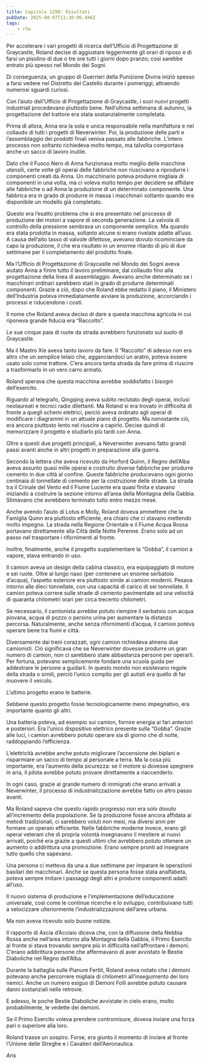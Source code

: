 ```yaml
---
title: Capitolo 1290: Risultati
pubDate: 2025-08-07T11:30:06.946Z
tags:
    - rtw
---
```



Per accelerare i vari progetti di ricerca dell’Ufficio di Progettazione di Graycastle, Roland decise di aggiustare leggermente gli orari di riposo e di farsi un pisolino di due o tre ore tutti i giorni dopo pranzo; così sarebbe entrato più spesso nel Mondo dei Sogni.


Di conseguenza, un gruppo di Guerrieri della Punizione Divina iniziò spesso a farsi vedere nel Distretto del Castello durante i pomeriggi, attraendo numerosi sguardi curiosi.


Con l’aiuto dell’Ufficio di Progettazione di Graycastle, i suoi nuovi progetti industriali procedevano piuttosto bene. Nell’ultima settimana di autunno, la progettazione del trattore era stata sostanzialmente completata.


Prima di allora, Anna era la sola e unica responsabile nella manifattura e nel collaudo di tutti i progetti di Neverwinter. Poi, la produzione delle parti e l’assemblaggio dei prodotti finali veniva passato alle fabbriche. L’intero processo non soltanto richiedeva molto tempo, ma talvolta comportava anche un sacco di lavoro inutile.


Dato che il Fuoco Nero di Anna funzionava molto meglio delle macchine utensili, certe volte gli operai delle fabbriche non riuscivano a riprodurre i componenti creati da Anna. Un macchinario poteva produrre migliaia di componenti in una volta, ma ci voleva molto tempo per decidere se affidare alle fabbriche o ad Anna la produzione di un determinato componente. Una fabbrica era in grado di produrre in massa i macchinari soltanto quando era disponibile un modello già completato.


Questo era l’esatto problema che si era presentato nel processo di produzione dei motori a vapore di seconda generazione. La valvola di controllo della pressione sembrava un componente semplice. Ma quando era stata prodotta in massa, soltanto alcune si erano rivelate adatte all’uso. A causa dell’alto tasso di valvole difettose, avevano dovuto ricominciare da capo la produzione, il che era risultato in un enorme ritardo di più di due settimane per il completamento del prodotto finale.


Ma l’Ufficio di Progettazione di Graycastle nel Mondo dei Sogni aveva aiutato Anna a finire tutto il lavoro preliminare, dal collaudo fino alla progettazione della linea di assemblaggio. Avevano anche determinato se i macchinari ordinari sarebbero stati in grado di produrre determinati componenti. Grazie a ciò, dopo che Roland ebbe redatto il piano, il Ministero dell’Industria poteva immediatamente avviare la produzione, accorciando i processi e riducendone i costi.


Il nome che Roland aveva deciso di dare a questa macchina agricola in cui riponeva grande fiducia era “Raccolto”.


Le sue cinque paia di ruote da strada avrebbero funzionato sul suolo di Graycastle.


Ma il Mastro Xie aveva tanto lavoro da fare. Il “Raccolto” di adesso non era altro che un semplice telaio che, agganciandoci un aratro, poteva essere usato solo come trattore. C’era ancora tanta strada da fare prima di riuscire a trasformarlo in un vero carro armato.


Roland sperava che questa macchina avrebbe soddisfatto i bisogni dell’esercito.


Riguardo al telegrafo, Qingqing aveva subito reclutato degli operai, inclusi neolaureati e tecnici radio dilettanti. Ma Roland si era trovato in difficoltà di fronte a quegli schemi elettrici, perciò aveva ordinato agli operai di modificare i diagrammi in un attuale piano di progetto. Ma nonostante ciò, era ancora piuttosto lento nel riuscire a capirlo. Decise quindi di memorizzare il progetto e studiarlo più tardi con Anna.


Oltre a questi due progetti principali, a Neverwinter avevano fatto grandi passi avanti anche in altri progetti in preparazione alla guerra.


Secondo la lettera che aveva ricevuto da Horford Quinn, il Regno dell’Alba aveva assunto quasi mille operai e costruito diverse fabbriche per produrre cemento in due città al confine. Queste fabbriche producevano ogni giorno centinaia di tonnellate di cemento per la costruzione delle strade. La strada tra il Crinale del Vento ed il Fiume Lucente era quasi finita e stavano iniziando a costruire la sezione intorno all’area della Montagna della Gabbia. Stimavano che avrebbero terminato tutto entro mezzo mese.


Anche avendo l’aiuto di Lotus e Molly, Roland doveva ammettere che la Famiglia Quinn era piuttosto efficiente, era chiaro che ci stavano mettendo molto impegno. La strada nella Regione Orientale e il Fiume Acqua Rossa portavano direttamente alla Città della Notte Perenne. Erano solo ad un passo nel trasportare i rifornimenti al fronte.


Inoltre, finalmente, anche il progetto supplementare la “Gobba”, il camion a vapore, stava entrando in uso.


Il camion aveva un design della cabina classico, era equipaggiato di motore e sei ruote. Oltre al lungo naso (per contenere un enorme serbatoio d’acqua), l’aspetto esteriore era piuttosto simile ai camion moderni. Pesava intorno alle dieci tonnellate, con una capacità di carico di sei tonnellate. Il camion poteva correre sulle strade di cemento pavimentate ad una velocità di quaranta chilometri orari per circa trecento chilometri.


Se necessario, il camionista avrebbe potuto riempire il serbatoio con acqua piovana, acqua di pozzo o persino urina per aumentare la distanza percorsa. Naturalmente, anche senza rifornimenti d’acqua, il camion poteva operare bene tra fiumi e città.


Diversamente dai treni corazzati, ogni camion richiedeva almeno due camionisti. Ciò significava che se Neverwinter dovesse produrre un gran numero di camion, non ci sarebbero state abbastanza persone per operarli. Per fortuna, potevano semplicemente fondare una scuola guida per addestrare le persone a guidarli. In questo mondo non esistevano regole della strada o simili, perciò l’unico compito per gli autisti era quello di far muovere il veicolo.


L’ultimo progetto erano le batterie.


Sebbene questo progetto fosse tecnologicamente meno impegnativo, era importante quanto gli altri.


Una batteria  poteva, ad esempio sui camion, fornire energia ai fari anteriori e posteriori. Era l’unico dispositivo elettrico presente sulla “Gobba”. Grazie alle luci, i camion avrebbero potuto operare sia di giorno che di notte, raddoppiando l’efficienza.


L’elettricità avrebbe anche potuto migliorare l’accensione dei biplani e risparmiare un sacco di tempo al personale a terra. Ma la cosa più importante, era l’aumento della sicurezza: se il motore si dovesse spegnere in aria, il pilota avrebbe potuto provare direttamente a riaccenderlo.


In ogni caso, grazie al grande numero di immigrati che erano arrivati a Neverwinter, il processo di industrializzazione avrebbe fatto un altro passo avanti.


Ma Roland sapeva che questo rapido progresso non era solo dovuto all’incremento della popolazione. Se la produzione fosse ancora affidata ai metodi tradizionali, ci sarebbero voluti non mesi, ma diversi anni per formare un operaio efficiente. Nelle fabbriche moderne invece, erano gli operai veterani che di propria volontà insegnavano il mestiere ai nuovi arrivati, poiché era grazie a questi ultimi che avrebbero potuto ottenere un aumento o addirittura una promozione. Erano sempre pronti ad insegnare tutto quello che sapevano.


Una persona ci metteva da una a due settimane per imparare le operazioni basilari dei macchinari. Anche se questa persona fosse stata analfabeta, poteva sempre imitare i passaggi degli altri e produrre componenti adatti all’uso.


Il nuovo sistema di produzione e l’implementazione dell’educazione universale, così come le continue ricerche e lo sviluppo, contribuivano tutti a velocizzare ulteriormente l’industrializzazione dell’area urbana.


Ma non aveva ricevuto solo buone notizie.


Il rapporto di Ascia d’Acciaio diceva che, con la diffusione della Nebbia Rossa anche nell’area intorno alla Montagna della Gabbia, il Primo Esercito al fronte si stava trovando sempre più in difficoltà nell’affrontare i demoni. C’erano addirittura persone che affermavano di aver avvistato le Bestie Diaboliche nel Regno dell’Alba.


Durante la battaglia sulle Pianure Fertili, Roland aveva notato che i demoni potevano anche percorrere migliaia di chilometri all’inseguimento dei loro nemici. Anche un numero esiguo di Demoni Folli avrebbe potuto causare danni sostanziali nelle retrovie.


E adesso, le poche Bestie Diaboliche avvistate in cielo erano, molto probabilmente, le vedette dei demoni.


Se il Primo Esercito voleva prendere contromisure, doveva inviare una forza pari o superiore alla loro.


Roland trasse un sospiro. Forse, era giunto il momento di inviare al fronte l’Unione delle Streghe e i Cavalieri dell’Aeronautica.






<em>Aris</em>
                                


                                



